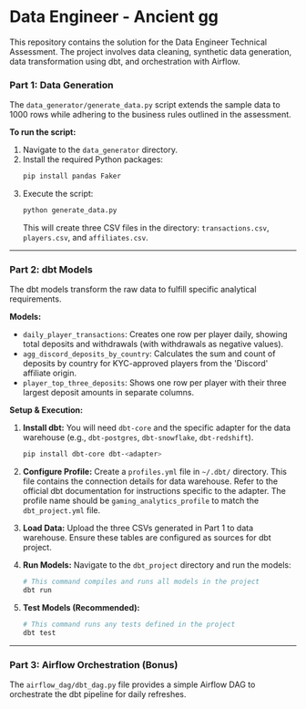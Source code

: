 # Data Engineer - Ancient gg

This repository contains the solution for the Data Engineer Technical Assessment. The project involves data cleaning, synthetic data generation, data transformation using dbt, and orchestration with Airflow.
                  
### **Part 1: Data Generation**

The `data_generator/generate_data.py` script extends the sample data to 1000 rows while adhering to the business rules outlined in the assessment.

**To run the script:**
1.  Navigate to the `data_generator` directory.
2.  Install the required Python packages:
    ```bash
    pip install pandas Faker
    ```
3.  Execute the script:
    ```bash
    python generate_data.py
    ```
    This will create three CSV files in the directory: `transactions.csv`, `players.csv`, and `affiliates.csv`.

---

### **Part 2: dbt Models**

The dbt models transform the raw data to fulfill specific analytical requirements.

**Models:**
* `daily_player_transactions`: Creates one row per player daily, showing total deposits and withdrawals (with withdrawals as negative values).
* `agg_discord_deposits_by_country`: Calculates the sum and count of deposits by country for KYC-approved players from the 'Discord' affiliate origin.
* `player_top_three_deposits`: Shows one row per player with their three largest deposit amounts in separate columns.

**Setup & Execution:**
1.  **Install dbt:** You will need `dbt-core` and the specific adapter for the data warehouse (e.g., `dbt-postgres`, `dbt-snowflake`, `dbt-redshift`).
    ```bash
    pip install dbt-core dbt-<adapter>
    ```
2.  **Configure Profile:** Create a `profiles.yml` file in `~/.dbt/` directory. This file contains the connection details for data warehouse. Refer to the official dbt documentation for instructions specific to the adapter. The profile name should be `gaming_analytics_profile` to match the `dbt_project.yml` file.

3.  **Load Data:** Upload the three CSVs generated in Part 1 to data warehouse. Ensure these tables are configured as sources for dbt project.

4.  **Run Models:** Navigate to the `dbt_project` directory and run the models:
    ```bash
    # This command compiles and runs all models in the project
    dbt run
    ```
5.  **Test Models (Recommended):**
    ```bash
    # This command runs any tests defined in the project
    dbt test
    ```

---

### **Part 3: Airflow Orchestration (Bonus)**

The `airflow_dag/dbt_dag.py` file provides a simple Airflow DAG to orchestrate the dbt pipeline for daily refreshes.



